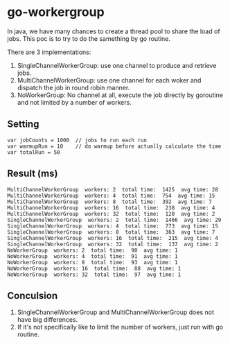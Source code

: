 # go-workergroup

In java, we have many chances to create a thread pool to share the load of jobs.
This poc is to try to do the samething by go routine.

There are 3 implementations:
1. SingleChannelWorkerGroup: use one channel to produce and retrieve jobs.
2. MultiChannelWorkerGroup: use one channel for each woker and dispatch the job in round robin manner.
3. NoWorkerGroup: No channel at all, execute the job directly by goroutine and not limited by a number of workers.

## Setting
```
var jobCounts = 1000  // jobs to run each run  
var warmupRun = 10    // do warmup before actually calculate the time  
var totalRun = 50       
```
## Result (ms)
```
MultiChannelWorkerGroup  workers: 2  total time:  1425  avg time: 28
MultiChannelWorkerGroup  workers: 4  total time:  754  avg time: 15
MultiChannelWorkerGroup  workers: 8  total time:  392  avg time: 7
MultiChannelWorkerGroup  workers: 16  total time:  238  avg time: 4
MultiChannelWorkerGroup  workers: 32  total time:  120  avg time: 2
SingleChannelWorkerGroup  workers: 2  total time:  1466  avg time: 29
SingleChannelWorkerGroup  workers: 4  total time:  773  avg time: 15
SingleChannelWorkerGroup  workers: 8  total time:  363  avg time: 7
SingleChannelWorkerGroup  workers: 16  total time:  215  avg time: 4
SingleChannelWorkerGroup  workers: 32  total time:  137  avg time: 2
NoWorkerGroup  workers: 2  total time:  90  avg time: 1
NoWorkerGroup  workers: 4  total time:  91  avg time: 1
NoWorkerGroup  workers: 8  total time:  93  avg time: 1
NoWorkerGroup  workers: 16  total time:  88  avg time: 1
NoWorkerGroup  workers: 32  total time:  97  avg time: 1
```
## Conculsion
1. SingleChannelWorkerGroup and MultiChannelWorkerGroup does not have big differences.
2. If it's not specifically like to limit the number of workers, just run with go routine.

